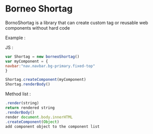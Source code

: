 # Borneo Shortag

BornoShortag is a library that can create
custom tag or reusable web components without hard code

Example :

JS :
```javascript
var Shortag = new borneoShortag()
var myComponent = {
navbar:"nav.navbar.bg-primary.fixed-top"
}

Shortag.createComponent(myComponent)
Shortag.renderBody()
```


Method list :
```javascript
.render(string)
return rendered string
.renderBody()
render document.body.innerHTML 
.createComponent(Object)
add component object to the component list
```
